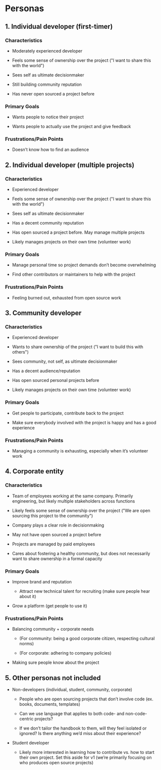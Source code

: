 # Personas

## 1. Individual developer (first-timer)

### Characteristics

* Moderately experienced developer

* Feels some sense of ownership over the project ("I want to share this with the world")

* Sees self as ultimate decisionmaker

* Still building community reputation

* Has never open sourced a project before

### Primary Goals

* Wants people to notice their project

* Wants people to actually use the project and give feedback

### Frustrations/Pain Points

* Doesn’t know how to find an audience

## 2. Individual developer (multiple projects)

### Characteristics

* Experienced developer

* Feels some sense of ownership over the project ("I want to share this with the world")

* Sees self as ultimate decisionmaker

* Has a decent community reputation

* Has open sourced a project before. May manage multiple projects

* Likely manages projects on their own time (volunteer work)

### Primary Goals

* Manage personal time so project demands don’t become overwhelming

* Find other contributors or maintainers to help with the project

### Frustrations/Pain Points

* Feeling burned out, exhausted from open source work

## 3. Community developer

### Characteristics

* Experienced developer

* Wants to share ownership of the project ("I want to build this with others")

* Sees community, not self, as ultimate decisionmaker

* Has a decent audience/reputation

* Has open sourced personal projects before

* Likely manages projects on their own time (volunteer work)

### Primary Goals

* Get people to participate, contribute back to the project

* Make sure everybody involved with the project is happy and has a good experience

### Frustrations/Pain Points

* Managing a community is exhausting, especially when it’s volunteer work

## 4. Corporate entity

### Characteristics

* Team of employees working at the same company. Primarily engineering, but likely multiple stakeholders across functions

* Likely feels some sense of ownership over the project ("We are open sourcing this project to the community")

* Company plays a clear role in decisionmaking

* May not have open sourced a project before

* Projects are managed by paid employees

* Cares about fostering a healthy community, but does not necessarily want to share ownership in a formal capacity

### Primary Goals

* Improve brand and reputation

    * Attract new technical talent for recruiting (make sure people hear about it)

* Grow a platform (get people to use it)

### Frustrations/Pain Points

* Balancing community + corporate needs

    * (For community: being a good corporate citizen, respecting cultural norms)

    * (For corporate: adhering to company policies)

* Making sure people know about the project

## 5. Other personas not included

* Non-developers (individual, student, community, corporate)

    * People who are open sourcing projects that don’t involve code (ex. books, documents, templates)

    * Can we use language that applies to both code- and non-code-centric projects?

    * If we don’t tailor the handbook to them, will they feel isolated or ignored? Is there anything we’d miss about their experience?

* Student developer

    * Likely more interested in learning how to contribute vs. how to start their own project. Set this aside for v1 (we’re primarily focusing on who produces open source projects)
